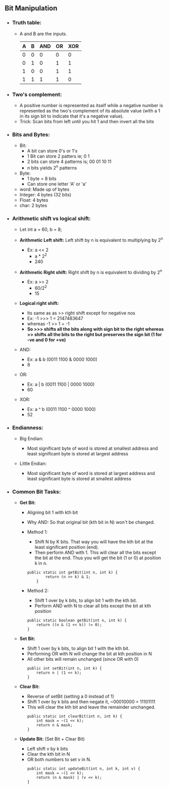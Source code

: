 ## Bit Manipulation

* ### **Truth table:** 
	* A and B are the inputs.

      | A | B | AND |OR |XOR|
      | :-|:- |:-   |:- |:- |
      | 0 | 0 | 0   |0  | 0 |
      | 0 | 1 | 0   |1  | 1 |
      | 1 | 0 | 0   |1  | 1 |
      | 1 | 1 | 1   |1  | 0 |

* ### **Two's complement:**
	* A positive number is represented as itself while a negative number is represented as the two's complement of its absolute value (with a 1 in its sign bit to indicate that it's a negative value). 
	* Trick: Scan bits from left until you hit 1 and then invert all the bits

* ### **Bits and Bytes:**
  * Bit:
      * A bit can store 0's or 1's
      * 1 Bit can store 2 patters ie; 0 1
      * 2 bits can store 4 patterns is; 00 01 10 11 
      * n bits yields 2<sup>n</sup> patterns
  * Byte: 
      * 1 byte = 8 bits
      * Can store one letter 'A' or 'a'
  * word: Made up of bytes
  * Integer: 4 bytes (32 bits)
  * Float: 4 bytes
  * char: 2 bytes

* ### **Arithmetic shift vs logical shift:**
    * Let int a = 60, b = 8;

  * **Arithmetic Left shift:** Left shift by n is equivalent to multiplying by 2<sup>n</sup>
      * Ex: a << 2 
          * a *  2<sup>2</sup>
          * 240

  * **Arithmetic Right shift:** Right shift by n is equivalent to dividing by 2<sup>n</sup>
      * Ex: a >> 2
          *  60/2<sup>2</sup>
          * 15

  * **Logical right shift:** 
  	  * Its same as as >> right shift except for negative nos
      * Ex: -1 >>> 1 = 2147483647
      * whereas  -1 >> 1 = -1
      * **So >>> shifts all the bits along with sign bit to the right whereas >> shifts all the bits to the right but preserves the sign bit (1 for -ve and 0 for +ve)**

  * AND:
      * Ex: a & b  (0011 1100  &  0000 1000)
      * 8

  * OR:
      * Ex: a | b  (0011 1100  |  0000 1000)
      * 60

  * XOR:
      * Ex: a ^ b  (0011 1100  ^  0000 1000)
      * 52


* ### **Endianness**:
	* Big Endian:
    	* Most significant byte of word is stored at smallest address and least significant byte is stored at largest address

	* Little Endian:
    	* Most significant byte of word is stored at largest address and least significant byte is stored at smallest address

* ### **Common Bit Tasks**:
	* **Get Bit:** 
		* Aligning bit 1 with kth bit
		* Why AND: So that original bit (kth bit in N) won't be changed.
		
		* Method 1: 
			* Shift N by K bits. That way you will have the kth bit at the least significant position (end).
			* Then perform AND with 1. This will clear all the bits except the bit at the end. Thus you will get the bit (1 or 0) at position k in n. 
			```
            public static int getBit(int n, int k) {
                    return (n >> k) & 1;
                }
			```
		* Method 2: 
			*  Shift 1 over by k bits, to align bit 1 with the kth bit.
			*  Perform AND with N to clear all bits except the bit at kth position
			```
            public static boolean getBit(int n, int k) {
				return ((n & (1 << k)) != 0);
			}
            ```

	* **Set Bit:**
		*  Shift 1 over by k bits, to align bit 1 with the kth bit.
		*  Performing OR with N will change the bit at kth position in N
		*  All other bits will remain unchanged (since OR with 0)
			```
            public int setBit(int n, int k) {
				return n | (1 << k);
			}
            ```	 
            
     * **Clear Bit:**
     	* Reverse of setBit (setting a 0 instead of 1)
     	* Shift 1 over by k bits and then negate it, ~00010000 = 11101111
     	* This will clear the kth bit and leave the remainder unchanged.
          ```
          public static int clearBit(int n, int k) {
              int mask = ~(1 << k);
              return n & mask;
          }
          ```

	* **Update Bit:** (Set Bit + Clear Bit)
		* Left shift v by k bits
		* Clear the kth bit in N
		* OR both numbers to set v in N.
          ```
          public static int updateBit(int n, int k, int v) {
			  int mask = ~(1 << k);
			  return (n & mask) | (v << k);
		  }
          ```



